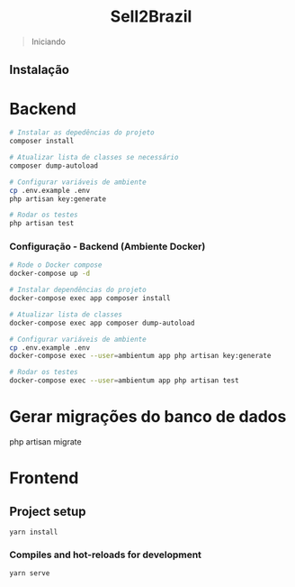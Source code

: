 <h1 align="center">Sell2Brazil</h1>

> Iniciando

## Instalação

# Backend
``` bash
# Instalar as depedências do projeto
composer install

# Atualizar lista de classes se necessário
composer dump-autoload

# Configurar variáveis de ambiente
cp .env.example .env
php artisan key:generate

# Rodar os testes
php artisan test
```

### Configuração - Backend (Ambiente Docker)

``` bash
# Rode o Docker compose
docker-compose up -d

# Instalar dependências do projeto
docker-compose exec app composer install

# Atualizar lista de classes
docker-compose exec app composer dump-autoload

# Configurar variáveis de ambiente
cp .env.example .env
docker-compose exec --user=ambientum app php artisan key:generate

# Rodar os testes
docker-compose exec --user=ambientum app php artisan test
```

# Gerar migrações do banco de dados
php artisan migrate



# Frontend

## Project setup
```
yarn install
```

### Compiles and hot-reloads for development
```
yarn serve
```
